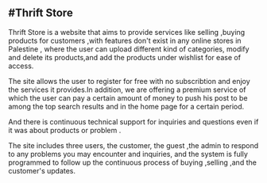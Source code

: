 #Thrift Store
---

Thrift Store is a website that aims to provide services like selling ,buying 
products for customers ,with features don't exist in any online stores in Palestine ,
where the user can upload different kind of categories, modify and delete its products,and add the 
products under wishlist for ease of access.

The site allows the user to register for free  with no subscribtion and enjoy 
the services it provides.In addition, we are offering a premium service of which
the user can pay a certain amount of money to push his post to be among
the top search results and in the home page for a certain period.

And there is continuous technical support for inquiries and questions even if it was 
about products or problem .

The site includes three users, the customer, the guest ,the 
admin to respond to any problems you may encounter and inquiries, 
and the system is fully programmed to follow up the continuous process 
of buying ,selling ,and the customer's updates.











